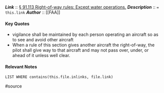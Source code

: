 ***Link***      :: [§ 91.113 Right-of-way rules: Except water operations.](https://www.ecfr.gov/current/title-14/chapter-I/subchapter-F/part-91/subpart-B/subject-group-ECFRe4c59b5f5506932/section-91.113)
***Description***      :: `= this.link`
***Author*** :: [[FAA]]

#### Key Quotes
* vigilance shall be maintained by each person operating an aircraft so as to see and avoid other aircraft
* When a rule of this section gives another aircraft the right-of-way, the pilot shall give way to that aircraft and may not pass over, under, or ahead of it unless well clear.

#### Relevant Notes
```dataview
LIST WHERE contains(this.file.inlinks, file.link)
```

#source